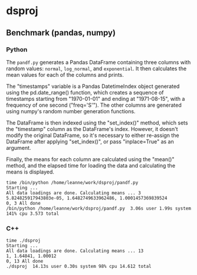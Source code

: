 # dsproj

## Benchmark (pandas, numpy)

### Python

The `pandf.py` generates a Pandas DataFrame containing three columns with random values: `normal`, `log_normal`, and `exponential`. It then calculates the mean values for each of the columns and prints.

The "timestamps" variable is a Pandas DatetimeIndex object generated using the pd.date_range() function, which creates a sequence of timestamps starting from "1970-01-01" and ending at "1971-08-15", with a frequency of one second ("freq='S'"). The other columns are generated using numpy's random number generation functions.

The DataFrame is then indexed using the "set_index()" method, which sets the "timestamp" column as the DataFrame's index. However, it doesn't modify the original DataFrame, so it's necessary to either re-assign the DataFrame after applying "set_index()", or pass "inplace=True" as an argument.

Finally, the means for each column are calculated using the "mean()" method, and the elapsed time for loading the data and calculating the means is displayed.

```
time /bin/python /home/leanne/work/dsproj/pandf.py
Starting ...
All data loadings are done. Calculating means ... 3
5.824825917943803e-05, 1.6482749633962486, 1.0001457369839524
0, 3 All done
/bin/python /home/leanne/work/dsproj/pandf.py  3.06s user 1.99s system 141% cpu 3.573 total
```

### C++

```
time ./dsproj
Starting ...
All data loadings are done. Calculating means ... 13
1, 1.64841, 1.00012
0, 13 All done
./dsproj  14.13s user 0.30s system 98% cpu 14.612 total
```